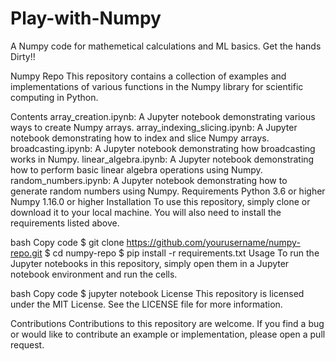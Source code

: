 # Play-with-Numpy
 A Numpy code for mathemetical calculations and ML basics. Get the hands Dirty!!

Numpy Repo
This repository contains a collection of examples and implementations of various functions in the Numpy library for scientific computing in Python.

Contents
array_creation.ipynb: A Jupyter notebook demonstrating various ways to create Numpy arrays.
array_indexing_slicing.ipynb: A Jupyter notebook demonstrating how to index and slice Numpy arrays.
broadcasting.ipynb: A Jupyter notebook demonstrating how broadcasting works in Numpy.
linear_algebra.ipynb: A Jupyter notebook demonstrating how to perform basic linear algebra operations using Numpy.
random_numbers.ipynb: A Jupyter notebook demonstrating how to generate random numbers using Numpy.
Requirements
Python 3.6 or higher
Numpy 1.16.0 or higher
Installation
To use this repository, simply clone or download it to your local machine. You will also need to install the requirements listed above.

bash
Copy code
$ git clone https://github.com/yourusername/numpy-repo.git
$ cd numpy-repo
$ pip install -r requirements.txt
Usage
To run the Jupyter notebooks in this repository, simply open them in a Jupyter notebook environment and run the cells.

bash
Copy code
$ jupyter notebook
License
This repository is licensed under the MIT License. See the LICENSE file for more information.

Contributions
Contributions to this repository are welcome. If you find a bug or would like to contribute an example or implementation, please open a pull request.
